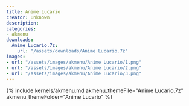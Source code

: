 ```yaml
---
title: Anime Lucario
creator: Unknown
description: 
categories:
- akmenu
downloads:
  Anime Lucario.7z:
    url: "/assets/downloads/Anime Lucario.7z"
images:
- url: "/assets/images/akmenu/Anime Lucario/1.png"
- url: "/assets/images/akmenu/Anime Lucario/2.png"
- url: "/assets/images/akmenu/Anime Lucario/3.png"
---
```


{% include kernels/akmenu.md akmenu_themeFile="Anime Lucario.7z" akmenu_themeFolder="Anime Lucario" %}
